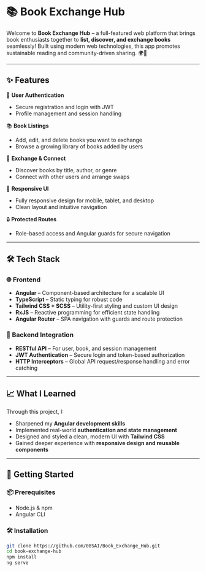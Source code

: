 # 📚 Book Exchange Hub

Welcome to **Book Exchange Hub** – a full-featured web platform that brings book enthusiasts together to **list, discover, and exchange books** seamlessly! Built using modern web technologies, this app promotes sustainable reading and community-driven sharing. 🌍📖

---

## ✨ Features

🔐 **User Authentication**
- Secure registration and login with JWT
- Profile management and session handling

📚 **Book Listings**
- Add, edit, and delete books you want to exchange
- Browse a growing library of books added by users

🤝 **Exchange & Connect**
- Discover books by title, author, or genre
- Connect with other users and arrange swaps

📱 **Responsive UI**
- Fully responsive design for mobile, tablet, and desktop
- Clean layout and intuitive navigation

🔒 **Protected Routes**
- Role-based access and Angular guards for secure navigation

---

## 🛠️ Tech Stack

### 🌐 Frontend
- **Angular** – Component-based architecture for a scalable UI
- **TypeScript** – Static typing for robust code
- **Tailwind CSS + SCSS** – Utility-first styling and custom UI design
- **RxJS** – Reactive programming for efficient state handling
- **Angular Router** – SPA navigation with guards and route protection

### 🔗 Backend Integration
- **RESTful API** – For user, book, and session management
- **JWT Authentication** – Secure login and token-based authorization
- **HTTP Interceptors** – Global API request/response handling and error catching

---

## 📈 What I Learned

Through this project, I:
- Sharpened my **Angular development skills**
- Implemented real-world **authentication and state management**
- Designed and styled a clean, modern UI with **Tailwind CSS**
- Gained deeper experience with **responsive design and reusable components**

---

## 🚀 Getting Started

### 📦 Prerequisites
- Node.js & npm
- Angular CLI

### 🛠️ Installation

```bash
git clone https://github.com/08SAI/Book_Exchange_Hub.git
cd book-exchange-hub
npm install
ng serve
